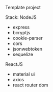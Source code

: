 Template project

Stack:
NodeJS

- express
- bcryptjs
- cookie-parser
- cors
- jsonwebtoken
- sequelize

ReactJS

- material ui
- axios
- react router dom

